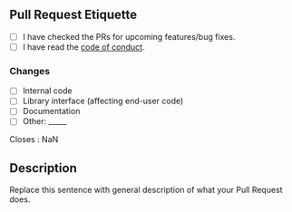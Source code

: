 [code_of_conduct]: https://github.com/ydwk/YDWK-Server-Bot/blob/master/.github/CODE_OF_CONDUCT.md

[new_issue]: https://github.com/ydwk/YDWK-Server-Bot/issues/new/choose

## Pull Request Etiquette

<!--
  There are several guidelines you should follow in order for your
  Pull Request to be merged.
-->

- [ ] I have checked the PRs for upcoming features/bug fixes.
- [ ] I have read the [code of conduct][code_of_conduct].

<!--
  It is sometimes better to include more changes in a single commit. 
  If you find yourself having an overwhelming amount of commits, you
  can **rebase** your branch.
-->

### Changes

- [ ] Internal code
- [ ] Library interface (affecting end-user code)
- [ ] Documentation
- [ ] Other: \_____ <!-- Insert other type here -->

<!-- Replace "NaN" with an issue number if this is a response to an issue -->

Closes : NaN

## Description

Replace this sentence with general description of what your Pull Request does.
